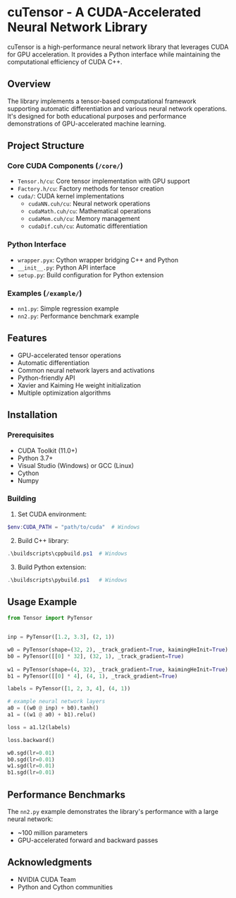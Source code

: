 # cuTensor - A CUDA-Accelerated Neural Network Library

cuTensor is a high-performance neural network library that leverages CUDA for GPU acceleration. It provides a Python interface while maintaining the computational efficiency of CUDA C++.

## Overview

The library implements a tensor-based computational framework supporting automatic differentiation and various neural network operations. It's designed for both educational purposes and performance demonstrations of GPU-accelerated machine learning.

## Project Structure

### Core CUDA Components (`/core/`)
- `Tensor.h/cu`: Core tensor implementation with GPU support
- `Factory.h/cu`: Factory methods for tensor creation
- `cuda/`: CUDA kernel implementations
    - `cudaNN.cuh/cu`: Neural network operations
    - `cudaMath.cuh/cu`: Mathematical operations
    - `cudaMem.cuh/cu`: Memory management
    - `cudaDif.cuh/cu`: Automatic differentiation 

### Python Interface
- `wrapper.pyx`: Cython wrapper bridging C++ and Python
- `__init__.py`: Python API interface
- `setup.py`: Build configuration for Python extension

### Examples (`/example/`)
- `nn1.py`: Simple regression example
- `nn2.py`: Performance benchmark example 

## Features

- GPU-accelerated tensor operations
- Automatic differentiation
- Common neural network layers and activations
- Python-friendly API
- Xavier and Kaiming He weight initialization
- Multiple optimization algorithms

## Installation

### Prerequisites
- CUDA Toolkit (11.0+)
- Python 3.7+
- Visual Studio (Windows) or GCC (Linux)
- Cython
- Numpy

### Building

1. Set CUDA environment:
```powershell
$env:CUDA_PATH = "path/to/cuda"  # Windows
```

2. Build C++ library:
```powershell
.\buildscripts\cppbuild.ps1  # Windows
```

3. Build Python extension:
```powershell
.\buildscripts\pybuild.ps1   # Windows
```

## Usage Example

```python
from Tensor import PyTensor


inp = PyTensor([1.2, 3.3], (2, 1))

w0 = PyTensor(shape=(32, 2), _track_gradient=True, kaimingHeInit=True)
b0 = PyTensor([[0] * 32], (32, 1), _track_gradient=True)
    
w1 = PyTensor(shape=(4, 32), _track_gradient=True, kaimingHeInit=True)
b1 = PyTensor([[0] * 4], (4, 1), _track_gradient=True)

labels = PyTensor([1, 2, 3, 4], (4, 1))

# example neural network layers
a0 = ((w0 @ inp) + b0).tanh()
a1 = ((w1 @ a0) + b1).relu()

loss = a1.l2(labels)

loss.backward()

w0.sgd(lr=0.01)
b0.sgd(lr=0.01)
w1.sgd(lr=0.01)
b1.sgd(lr=0.01)


```

## Performance Benchmarks

The `nn2.py` example demonstrates the library's performance with a large neural network:
- ~100 million parameters
- GPU-accelerated forward and backward passes

## Acknowledgments

- NVIDIA CUDA Team
- Python and Cython communities
